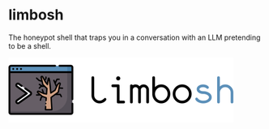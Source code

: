 # limbosh
The honeypot shell that traps you in a conversation with an LLM pretending to be a shell.

![Logo](logo/png/logo-with-text/128.png)
